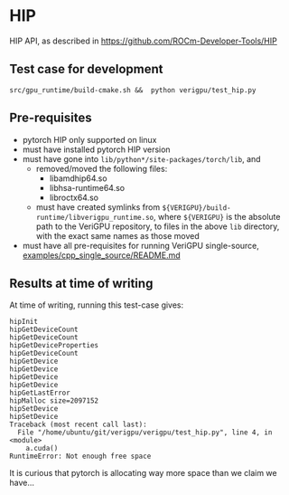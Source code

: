 # HIP

HIP API, as described in https://github.com/ROCm-Developer-Tools/HIP

## Test case for development

```
src/gpu_runtime/build-cmake.sh &&  python verigpu/test_hip.py
```

## Pre-requisites

- pytorch HIP only supported on linux
- must have installed pytorch HIP version
- must have gone into `lib/python*/site-packages/torch/lib`, and
    - removed/moved the following files:
        - libamdhip64.so
        - libhsa-runtime64.so
        - libroctx64.so
    - must have created symlinks from `${VERIGPU}/build-runtime/libverigpu_runtime.so`, where `${VERIGPU}` is the absolute path to the VeriGPU repository, to files in the above `lib` directory, with the exact same names as those moved
- must have all pre-requisites for running VeriGPU single-source, [examples/cpp_single_source/README.md](examples/cpp_single_source/README.md)

## Results at time of writing

At time of writing, running this test-case gives:
```
hipInit
hipGetDeviceCount
hipGetDeviceCount
hipGetDeviceProperties
hipGetDeviceCount
hipGetDevice
hipGetDevice
hipGetDevice
hipGetDevice
hipGetLastError
hipMalloc size=2097152
hipSetDevice
hipSetDevice
Traceback (most recent call last):
  File "/home/ubuntu/git/verigpu/verigpu/test_hip.py", line 4, in <module>
    a.cuda()
RuntimeError: Not enough free space
```

It is curious that pytorch is allocating way more space than we claim we have...
